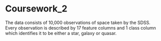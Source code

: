 # Coursework_2
The data consists of 10,000 observations of space taken by the SDSS. Every observation is described by 17 feature columns and 1 class column which identifies it to be either a star, galaxy or quasar.
